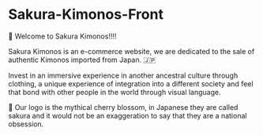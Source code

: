 # Sakura-Kimonos-Front

:kimono: Welcome to Sakura Kimonos!!!!

Sakura Kimonos is an e-commerce website, we are dedicated to the sale of authentic Kimonos imported from Japan. :jp:

Invest in an immersive experience in another ancestral culture through clothing, a unique experience of integration into a different society and feel that bond with other people in the world through visual language.

 :cherry_blossom: Our logo is the mythical cherry blossom, in Japanese they are called sakura and it would not be an exaggeration to say that they are a national obsession.

